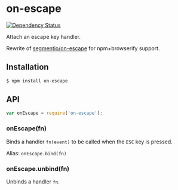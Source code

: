# on-escape

[![Dependency Status](https://gemnasium.com/KenanY/on-escape.svg)](https://gemnasium.com/KenanY/on-escape)

Attach an escape key handler.

Rewrite of [segmentio/on-escape](https://github.com/segmentio/on-escape) for
npm+browserify support.

## Installation

``` bash
$ npm install on-escape
```

## API

``` javascript
var onEscape = require('on-escape');
```

### onEscape(fn)

Binds a handler `fn(event)` to be called when the `ESC` key is pressed.

Alias: `onEscape.bind(fn)`

### onEscape.unbind(fn)

Unbinds a handler `fn`.